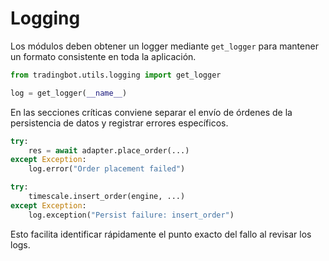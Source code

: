 # Logging

Los módulos deben obtener un logger mediante `get_logger` para mantener un
formato consistente en toda la aplicación.

```python
from tradingbot.utils.logging import get_logger

log = get_logger(__name__)
```

En las secciones críticas conviene separar el envío de órdenes de la
persistencia de datos y registrar errores específicos.

```python
try:
    res = await adapter.place_order(...)
except Exception:
    log.error("Order placement failed")

try:
    timescale.insert_order(engine, ...)
except Exception:
    log.exception("Persist failure: insert_order")
```

Esto facilita identificar rápidamente el punto exacto del fallo al revisar los
logs.

